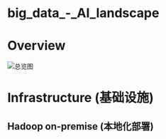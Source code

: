 # big_data_-_AI_landscape

# Overview
![总览图](http://mattturck.com/wp-content/uploads/2018/07/Matt_Turck_FirstMark_Big_Data_Landscape_2018_Final.png)


# Infrastructure (基础设施)

## Hadoop on-premise (本地化部署)

